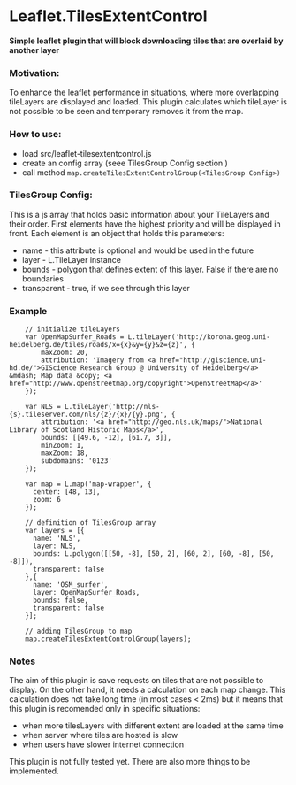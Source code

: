# Leaflet.TilesExtentControl

**Simple leaflet plugin that will block downloading tiles that are overlaid by another layer**

### Motivation:
To enhance the leaflet performance in situations, where more overlapping tileLayers are displayed and loaded. This plugin calculates which tileLayer is not possible to be seen and temporary removes it from the map.


### How to use:
* load src/leaflet-tilesextentcontrol.js
* create an config array (seee TilesGroup Config section )
* call method ``map.createTilesExtentControlGroup(<TilesGroup Config>)``


### TilesGroup Config:
This is a js array that holds basic information about your TileLayers and their order. First elements have the highest priority and will be displayed in front. Each element is an object that holds this parameters:
 * name - this attribute is optional and would be used in the future
 * layer - L.TileLayer instance
 * bounds - polygon that defines extent of this layer. False if there are no boundaries
 * transparent - true, if we see through this layer


### Example
```
    // initialize tileLayers
    var OpenMapSurfer_Roads = L.tileLayer('http://korona.geog.uni-heidelberg.de/tiles/roads/x={x}&y={y}&z={z}', {  
        maxZoom: 20,
        attribution: 'Imagery from <a href="http://giscience.uni-hd.de/">GIScience Research Group @ University of Heidelberg</a> &mdash; Map data &copy; <a href="http://www.openstreetmap.org/copyright">OpenStreetMap</a>'
    });

    var NLS = L.tileLayer('http://nls-{s}.tileserver.com/nls/{z}/{x}/{y}.png', {
    	attribution: '<a href="http://geo.nls.uk/maps/">National Library of Scotland Historic Maps</a>',
    	bounds: [[49.6, -12], [61.7, 3]],
    	minZoom: 1,
    	maxZoom: 18,
    	subdomains: '0123'
    });

    var map = L.map('map-wrapper', {
      center: [48, 13],
      zoom: 6
    });

    // definition of TilesGroup array
    var layers = [{
      name: 'NLS',
      layer: NLS,
      bounds: L.polygon([[50, -8], [50, 2], [60, 2], [60, -8], [50, -8]]),
      transparent: false
    },{
      name: 'OSM_surfer',
      layer: OpenMapSurfer_Roads,
      bounds: false,
      transparent: false
    }];

    // adding TilesGroup to map
    map.createTilesExtentControlGroup(layers);
```


### Notes
The aim of this plugin is save requests on tiles that are not possible to display. On the other hand, it needs a calculation on each map change. This calculation does not take long time (in most cases < 2ms) but it means that this plugin is recomended only in specific situations:
 - when more tilesLayers with different extent are loaded at the same time
 - when server where tiles are hosted is slow
 - when users have slower internet connection

This plugin is not fully tested yet. There are also more things to be implemented.
